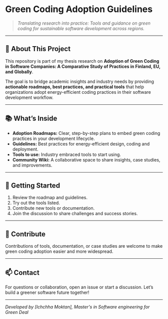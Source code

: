 # Green Coding Adoption Guidelines

> *Translating research into practice: Tools and guidance on green coding for sustainable software development across regions.*

---

## 🚀 About This Project

This repository is part of my thesis research on **Adoption of Green Coding in Software Companies: 
A Comparative Study of Practices in Finland, EU, and Globally**.

The goal is to bridge academic insights and industry needs by providing **actionable roadmaps, best practices, and practical tools** that help organizations adopt energy-efficient coding practices in their software development workflow.

---

## 📚 What’s Inside

- **Adoption Roadmaps:** Clear, step-by-step plans to embed green coding practices in your development lifecycle.  
- **Guidelines:** Best practices for energy-efficient design, coding and deployment.  
- **Tools to use:** Industry embraced tools to start using.  
- **Community Wiki:** A collaborative space to share insights, case studies, and improvements.  

---

## 🔧 Getting Started

1. Review the roadmap and guidelines.  
2. Try out the tools listed.  
3. Contribute new tools or documentation.  
4. Join the discussion to share challenges and success stories.

---

## 🤝 Contribute

Contributions of tools, documentation, or case studies are welcome to make green coding adoption easier and more widespread.

---

## 📫 Contact

For questions or collaboration, open an issue or start a discussion. Let’s build a greener software future together!

---

*Developed by [Ichchha Moktan], Master's in Software engineering for Green Deal*


